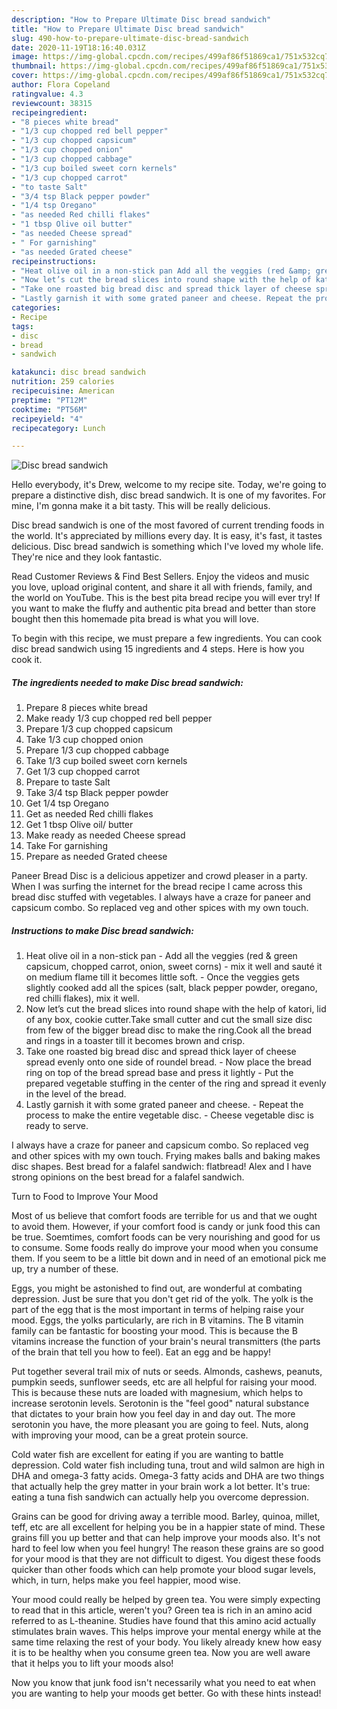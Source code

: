 ```yaml
---
description: "How to Prepare Ultimate Disc bread sandwich"
title: "How to Prepare Ultimate Disc bread sandwich"
slug: 490-how-to-prepare-ultimate-disc-bread-sandwich
date: 2020-11-19T18:16:40.031Z
image: https://img-global.cpcdn.com/recipes/499af86f51869ca1/751x532cq70/disc-bread-sandwich-recipe-main-photo.jpg
thumbnail: https://img-global.cpcdn.com/recipes/499af86f51869ca1/751x532cq70/disc-bread-sandwich-recipe-main-photo.jpg
cover: https://img-global.cpcdn.com/recipes/499af86f51869ca1/751x532cq70/disc-bread-sandwich-recipe-main-photo.jpg
author: Flora Copeland
ratingvalue: 4.3
reviewcount: 38315
recipeingredient:
- "8 pieces white bread"
- "1/3 cup chopped red bell pepper"
- "1/3 cup chopped capsicum"
- "1/3 cup chopped onion"
- "1/3 cup chopped cabbage"
- "1/3 cup boiled sweet corn kernels"
- "1/3 cup chopped carrot"
- "to taste Salt"
- "3/4 tsp Black pepper powder"
- "1/4 tsp Oregano"
- "as needed Red chilli flakes"
- "1 tbsp Olive oil butter"
- "as needed Cheese spread"
- " For garnishing"
- "as needed Grated cheese"
recipeinstructions:
- "Heat olive oil in a non-stick pan Add all the veggies (red &amp; green capsicum, chopped carrot, onion, sweet corns) mix it well and sauté it on medium flame till it becomes little soft. Once the veggies gets slightly cooked add all the spices (salt, black pepper powder, oregano, red chilli flakes), mix it well."
- "Now let’s cut the bread slices into round shape with the help of katori, lid of any box, cookie cutter.Take small cutter and cut the small size disc from few of the bigger bread disc to make the ring.Cook all the bread and rings in a toaster till it becomes brown and crisp."
- "Take one roasted big bread disc and spread thick layer of cheese spread evenly onto one side of roundel bread. Now place the bread ring on top of the bread spread base and press it lightly Put the prepared vegetable stuffing in the center of the ring and spread it evenly in the level of the bread."
- "Lastly garnish it with some grated paneer and cheese. Repeat the process to make the entire vegetable disc. Cheese vegetable disc is ready to serve."
categories:
- Recipe
tags:
- disc
- bread
- sandwich

katakunci: disc bread sandwich 
nutrition: 259 calories
recipecuisine: American
preptime: "PT12M"
cooktime: "PT56M"
recipeyield: "4"
recipecategory: Lunch

---
```



![Disc bread sandwich](https://img-global.cpcdn.com/recipes/499af86f51869ca1/751x532cq70/disc-bread-sandwich-recipe-main-photo.jpg)

Hello everybody, it's Drew, welcome to my recipe site. Today, we're going to prepare a distinctive dish, disc bread sandwich. It is one of my favorites. For mine, I'm gonna make it a bit tasty. This will be really delicious.

Disc bread sandwich is one of the most favored of current trending foods in the world. It's appreciated by millions every day. It is easy, it's fast, it tastes delicious. Disc bread sandwich is something which I've loved my whole life. They're nice and they look fantastic.

Read Customer Reviews &amp; Find Best Sellers. Enjoy the videos and music you love, upload original content, and share it all with friends, family, and the world on YouTube. This is the best pita bread recipe you will ever try! If you want to make the fluffy and authentic pita bread and better than store bought then this homemade pita bread is what you will love.


To begin with this recipe, we must prepare a few ingredients. You can cook disc bread sandwich using 15 ingredients and 4 steps. Here is how you cook it.

<!--inarticleads1-->

##### The ingredients needed to make Disc bread sandwich:

1. Prepare 8 pieces white bread
1. Make ready 1/3 cup chopped red bell pepper
1. Prepare 1/3 cup chopped capsicum
1. Take 1/3 cup chopped onion
1. Prepare 1/3 cup chopped cabbage
1. Take 1/3 cup boiled sweet corn kernels
1. Get 1/3 cup chopped carrot
1. Prepare to taste Salt
1. Take 3/4 tsp Black pepper powder
1. Get 1/4 tsp Oregano
1. Get as needed Red chilli flakes
1. Get 1 tbsp Olive oil/ butter
1. Make ready as needed Cheese spread
1. Take  For garnishing
1. Prepare as needed Grated cheese


Paneer Bread Disc is a delicious appetizer and crowd pleaser in a party. When I was surfing the internet for the bread recipe I came across this bread disc stuffed with vegetables. I always have a craze for paneer and capsicum combo. So replaced veg and other spices with my own touch. 

<!--inarticleads2-->

##### Instructions to make Disc bread sandwich:

1. Heat olive oil in a non-stick pan - Add all the veggies (red &amp; green capsicum, chopped carrot, onion, sweet corns) - mix it well and sauté it on medium flame till it becomes little soft. - Once the veggies gets slightly cooked add all the spices (salt, black pepper powder, oregano, red chilli flakes), mix it well.
1. Now let’s cut the bread slices into round shape with the help of katori, lid of any box, cookie cutter.Take small cutter and cut the small size disc from few of the bigger bread disc to make the ring.Cook all the bread and rings in a toaster till it becomes brown and crisp.
1. Take one roasted big bread disc and spread thick layer of cheese spread evenly onto one side of roundel bread. - Now place the bread ring on top of the bread spread base and press it lightly - Put the prepared vegetable stuffing in the center of the ring and spread it evenly in the level of the bread.
1. Lastly garnish it with some grated paneer and cheese. - Repeat the process to make the entire vegetable disc. - Cheese vegetable disc is ready to serve.


I always have a craze for paneer and capsicum combo. So replaced veg and other spices with my own touch. Frying makes balls and baking makes disc shapes. Best bread for a falafel sandwich: flatbread! Alex and I have strong opinions on the best bread for a falafel sandwich. 

Turn to Food to Improve Your Mood


Most of us believe that comfort foods are terrible for us and that we ought to avoid them. However, if your comfort food is candy or junk food this can be true. Soemtimes, comfort foods can be very nourishing and good for us to consume. Some foods really do improve your mood when you consume them. If you seem to be a little bit down and in need of an emotional pick me up, try a number of these.

Eggs, you might be astonished to find out, are wonderful at combating depression. Just be sure that you don't get rid of the yolk. The yolk is the part of the egg that is the most important in terms of helping raise your mood. Eggs, the yolks particularly, are rich in B vitamins. The B vitamin family can be fantastic for boosting your mood. This is because the B vitamins increase the function of your brain's neural transmitters (the parts of the brain that tell you how to feel). Eat an egg and be happy!

Put together several trail mix of nuts or seeds. Almonds, cashews, peanuts, pumpkin seeds, sunflower seeds, etc are all helpful for raising your mood. This is because these nuts are loaded with magnesium, which helps to increase serotonin levels. Serotonin is the "feel good" natural substance that dictates to your brain how you feel day in and day out. The more serotonin you have, the more pleasant you are going to feel. Nuts, along with improving your mood, can be a great protein source.

Cold water fish are excellent for eating if you are wanting to battle depression. Cold water fish including tuna, trout and wild salmon are high in DHA and omega-3 fatty acids. Omega-3 fatty acids and DHA are two things that actually help the grey matter in your brain work a lot better. It's true: eating a tuna fish sandwich can actually help you overcome depression. 

Grains can be good for driving away a terrible mood. Barley, quinoa, millet, teff, etc are all excellent for helping you be in a happier state of mind. These grains fill you up better and that can help improve your moods also. It's not hard to feel low when you feel hungry! The reason these grains are so good for your mood is that they are not difficult to digest. You digest these foods quicker than other foods which can help promote your blood sugar levels, which, in turn, helps make you feel happier, mood wise.

Your mood could really be helped by green tea. You were simply expecting to read that in this article, weren't you? Green tea is rich in an amino acid referred to as L-theanine. Studies have found that this amino acid actually stimulates brain waves. This helps improve your mental energy while at the same time relaxing the rest of your body. You likely already knew how easy it is to be healthy when you consume green tea. Now you are well aware that it helps you to lift your moods also!

Now you know that junk food isn't necessarily what you need to eat when you are wanting to help your moods get better. Go  with  these hints  instead!

